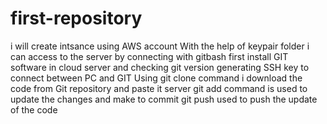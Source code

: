 # first-repository
i will create intsance using AWS account
With the help of keypair folder i can access to the server by connecting with gitbash
first install GIT software in cloud server and checking git version
generating SSH key to connect between PC and GIT
Using git clone command i download the code from Git repository and paste it server
git add command is used to update the changes and make to commit
git push used to push the update of the code

